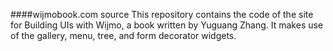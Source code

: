 ####wijmobook.com source
This repository contains the code of the site for Building UIs with Wijmo, a book written by Yuguang Zhang. It makes use of the gallery, menu, tree, and form decorator widgets.